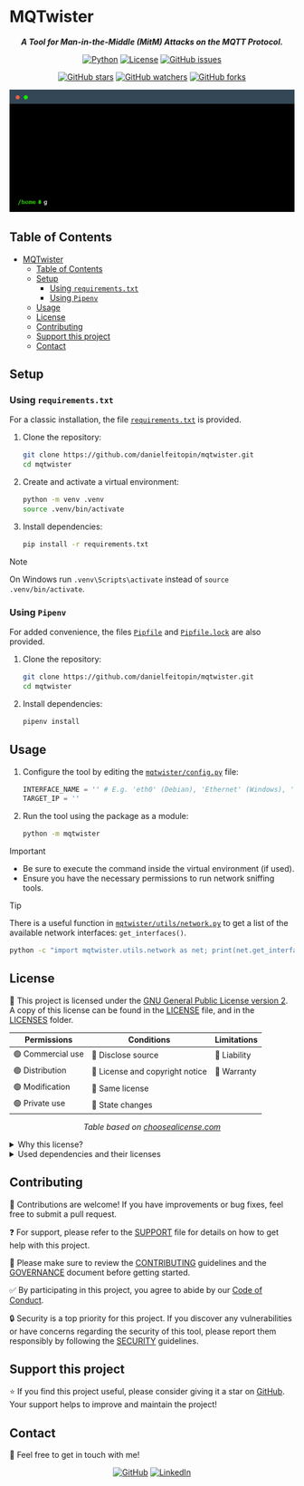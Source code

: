 # MQTwister

<div align="center">

***A Tool for Man-in-the-Middle (MitM) Attacks on the MQTT Protocol.***

[![Python](https://img.shields.io/badge/Python-black?logo=python&logoColor=white&labelColor=grey&color=%233776AB)](<#> "Python")
[![License](<https://img.shields.io/github/license/danielfeitopin/mqtwister>)](<LICENSE> "License")
[![GitHub issues](https://img.shields.io/github/issues/danielfeitopin/mqtwister)](<https://github.com/danielfeitopin/mqtwister> "Issues")

[![GitHub stars](https://img.shields.io/github/stars/danielfeitopin/mqtwister)](<https://github.com/danielfeitopin/mqtwister/stargazers> "Stars")
[![GitHub watchers](https://img.shields.io/github/watchers/danielfeitopin/mqtwister)](<https://github.com/danielfeitopin/mqtwister/watchers> "Watchers")
[![GitHub forks](https://img.shields.io/github/forks/danielfeitopin/mqtwister)](<https://github.com/danielfeitopin/mqtwister/forks> "Forks")

<div align="center" width="90%">

![Usage Example](./docs/img/readme-terminal.gif)

</div>

</div>

## Table of Contents

- [MQTwister](#mqtwister)
  - [Table of Contents](#table-of-contents)
  - [Setup](#setup)
    - [Using `requirements.txt`](#using-requirementstxt)
    - [Using `Pipenv`](#using-pipenv)
  - [Usage](#usage)
  - [License](#license)
  - [Contributing](#contributing)
  - [Support this project](#support-this-project)
  - [Contact](#contact)

## Setup

### Using `requirements.txt`

For a classic installation, the file [`requirements.txt`](requirements.txt) is provided.

1. Clone the repository:
    ```sh
    git clone https://github.com/danielfeitopin/mqtwister.git
    cd mqtwister
    ```

2. Create and activate a virtual environment:
    ```sh
    python -m venv .venv
    source .venv/bin/activate
    ```

3. Install dependencies:
    ```sh
    pip install -r requirements.txt
    ```

> [!NOTE]
> On Windows run `.venv\Scripts\activate` instead of `source .venv/bin/activate`.

### Using `Pipenv`

For added convenience, the files [`Pipfile`](Pipfile) and [`Pipfile.lock`](Pipfile.lock) are also provided.

1. Clone the repository:
    ```sh
    git clone https://github.com/danielfeitopin/mqtwister.git
    cd mqtwister
    ```

2. Install dependencies:
    ```sh
    pipenv install
    ```

## Usage

1. Configure the tool by editing the [`mqtwister/config.py`](mqtwister/config.py) file:

    ```python
    INTERFACE_NAME = '' # E.g. 'eth0' (Debian), 'Ethernet' (Windows), 'Wi-Fi' (Windows)
    TARGET_IP = ''
    ```

<!-- 1. Use `etterfilter` to compile the filter script:

    ```sh
    etterfilter filter.ecf -o filter.ef
    ``` -->

2. Run the tool using the package as a module:

    ```sh
    python -m mqtwister
    ```

> [!IMPORTANT]
> - Be sure to execute the command inside the virtual environment (if used).
> - Ensure you have the necessary permissions to run network sniffing tools.

> [!TIP]
>
> There is a useful function in [`mqtwister/utils/network.py`](mqtwister/utils/network.py) to get a list of the available network interfaces: `get_interfaces()`.
>
> ```sh
> python -c "import mqtwister.utils.network as net; print(net.get_interfaces())"
> ```

## License

📃 This project is licensed under the [GNU General Public License version 2](<https://opensource.org/license/gpl-2-0>). A copy of this license can be found in the [LICENSE] file, and in the [LICENSES] folder.

<div align="center">

| Permissions      | Conditions                     | Limitations |
| ---------------- | ------------------------------ | ----------- |
| 🟢 Commercial use | 🔵 Disclose source              | 🔴 Liability |
| 🟢 Distribution   | 🔵 License and copyright notice | 🔴 Warranty  |
| 🟢 Modification   | 🔵 Same license                 |             |
| 🟢 Private use    | 🔵 State changes                |             |

_Table based on [choosealicense.com](<https://choosealicense.com/licenses/gpl-2.0/>)_

</div>

<details>
<summary>Why this license?</summary>

___

The initial intention was to license this project under the GNU General Public License version 3 (GPLv3) due to its enhanced legal protections, ethical considerations, and long-term sustainability. However, after reviewing the dependencies, it was determined that one of them is licensed under "GPLv2 only," which is incompatible with GPLv3. 

To ensure compliance and compatibility with all dependencies, the project is licensed under GPLv2. This decision aligns with the licensing terms of the included components while preserving the principles of open-source software. The permissive BSD-3-Clause-licensed components used in the project remain compatible with GPLv2, as their terms allow integration into projects under more restrictive copyleft licenses.

___

</details>

<details>
<summary>Used dependencies and their licenses</summary>

___

<div align="center">

|              Component               |                    License                     |
| :----------------------------------: | :--------------------------------------------: |
|  [![scapy_badge]][scapy_repository]  |  [![scapy_license_badge]][scapy_license_file]  |
| [![psutil_badge]][psutil_repository] | [![psutil_license_badge]][psutil_license_file] |

</div>

<!-- LINKS -->
[scapy_badge]: <https://img.shields.io/github/pipenv/locked/dependency-version/danielfeitopin/mqtwister/scapy>
[scapy_repository]: <https://github.com/secdev/scapy>
[scapy_license_badge]: <https://img.shields.io/github/license/secdev/scapy>
[scapy_license_file]: <https://github.com/secdev/scapy/blob/master/LICENSE>

[psutil_badge]: <https://img.shields.io/github/pipenv/locked/dependency-version/danielfeitopin/mqtwister/psutil>
[psutil_repository]: <https://github.com/giampaolo/psutil>
[psutil_license_badge]: <https://img.shields.io/github/license/giampaolo/psutil>
[psutil_license_file]: <https://github.com/giampaolo/psutil/blob/master/LICENSE>

___

</details>

## Contributing

🤝 Contributions are welcome! If you have improvements or bug fixes, feel free to submit a pull request.

❓ For support, please refer to the [SUPPORT] file for details on how to get help with this project.

📜 Please make sure to review the [CONTRIBUTING] guidelines and the [GOVERNANCE] document before getting started.

✅ By participating in this project, you agree to abide by our [Code of Conduct].

🔒 Security is a top priority for this project. If you discover any vulnerabilities or have concerns regarding the security of this tool, please report them responsibly by following the [SECURITY] guidelines.

## Support this project

⭐ If you find this project useful, please consider giving it a star on [GitHub][repository]. Your support helps to improve and maintain the project!

## Contact

📧 Feel free to get in touch with me!

<div align="center">

[![GitHub](https://img.shields.io/badge/GitHub-%23181717?style=for-the-badge&logo=github&logoColor=%23181717&color=white)](<https://github.com/danielfeitopin>)
[![LinkedIn](https://img.shields.io/badge/LinkedIn-white?style=for-the-badge&logo=linkedin&logoColor=white&color=%230A66C2)](<https://www.linkedin.com/in/danielfeitopin/>)

</div>

<!-- LINKS -->
[repository]: <https://github.com/danielfeitopin/mqtwister>
[SUPPORT]: <SUPPORT.md>
[CONTRIBUTING]: <CONTRIBUTING.md>
[GOVERNANCE]: <GOVERNANCE.md>
[Code of Conduct]: <CODE_OF_CONDUCT.md>
[SECURITY]: <SECURITY.md>
[LICENSE]: <LICENSE>
[LICENSES]: <./LICENSES/>
